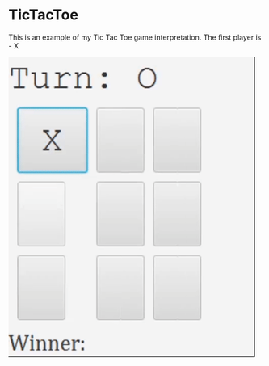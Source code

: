 # TicTacToe
This is an example of my Tic Tac Toe game interpretation.
The first player is - X

![alt-text](https://github.com/vladpop20/TicTacToe/blob/master/ticTacToe.gif)

